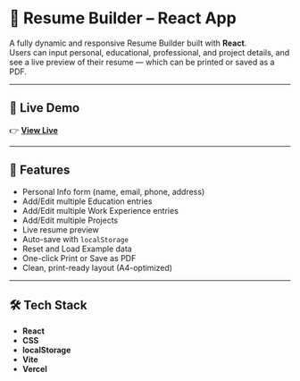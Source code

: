 # 📝 Resume Builder – React App

A fully dynamic and responsive Resume Builder built with **React**.  
Users can input personal, educational, professional, and project details, and see a live preview of their resume — which can be printed or saved as a PDF.

---

## 🔗 Live Demo

👉 [**View Live**](https://resume-builder-ruddy-seven.vercel.app/)

---

## 🚀 Features

- Personal Info form (name, email, phone, address)
- Add/Edit multiple Education entries
- Add/Edit multiple Work Experience entries
- Add/Edit multiple Projects
- Live resume preview
- Auto-save with `localStorage`
- Reset and Load Example data
- One-click Print or Save as PDF
- Clean, print-ready layout (A4-optimized)

---

## 🛠 Tech Stack

- **React**
- **CSS**
- **localStorage**
- **Vite**
- **Vercel**

